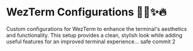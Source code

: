 # WezTerm Configurations 👨‍💻✨️🔥

Custom configurations for WezTerm to enhance the terminal's aesthetics and functionality. This setup provides a clean, stylish look while adding useful features for an improved terminal experience...
safe commit 2

